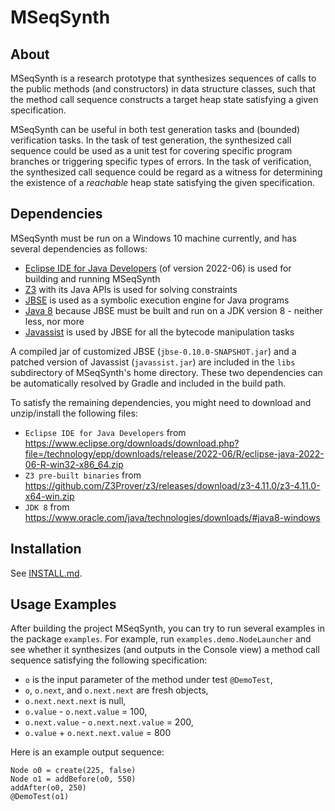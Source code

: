 # MSeqSynth

## About

MSeqSynth is a research prototype that synthesizes sequences of calls to the public methods (and constructors) in data structure classes, such that the method call sequence constructs a target heap state satisfying a given specification.

MSeqSynth can be useful in both test generation tasks and (bounded) verification tasks. In the task of test generation, the synthesized call sequence could be used as a unit test for covering specific program branches or triggering specific types of errors. In the task of verification, the synthesized call sequence could be regard as a witness for determining the existence of a *reachable* heap state satisfying the given specification.

## Dependencies

MSeqSynth must be run on a Windows 10 machine currently, and has several dependencies as follows:

- [Eclipse IDE for Java Developers](https://www.eclipse.org/downloads/packages/release/2022-06/r/eclipse-ide-java-developers) (of version 2022-06) is used for building and running MSeqSynth
- [Z3](https://github.com/Z3Prover/z3) with its Java APIs is used for solving constraints
- [JBSE](https://github.com/pietrobraione/jbse) is used as a symbolic execution engine for Java programs
- [Java 8](https://www.oracle.com/java/technologies/java8.html) because JBSE must be built and run on a JDK version 8 - neither less, nor more
- [Javassist](http://www.javassist.org/) is used by JBSE for all the bytecode manipulation tasks

A compiled jar of customized JBSE (`jbse-0.10.0-SNAPSHOT.jar`) and a patched version of Javassist (`javassist.jar`) are included in the `libs` subdirectory of MSeqSynth's home directory. These two dependencies can be automatically resolved by Gradle and included in the build path.

To satisfy the remaining dependencies, you might need to download and unzip/install the following files:

- `Eclipse IDE for Java Developers` from https://www.eclipse.org/downloads/download.php?file=/technology/epp/downloads/release/2022-06/R/eclipse-java-2022-06-R-win32-x86_64.zip
- `Z3 pre-built binaries` from https://github.com/Z3Prover/z3/releases/download/z3-4.11.0/z3-4.11.0-x64-win.zip
- `JDK 8` from https://www.oracle.com/java/technologies/downloads/#java8-windows

## Installation

See [INSTALL.md](./INSTALL.md).

## Usage Examples

After building the project MSeqSynth, you can try to run several examples in the package `examples`. For example, run `examples.demo.NodeLauncher` and see whether it synthesizes (and outputs in the Console view) a method call sequence satisfying the following specification:
- `o` is the input parameter of the method under test `@DemoTest`,
- `o`, `o.next`, and `o.next.next` are fresh objects,
- `o.next.next.next` is null,
- `o.value` - `o.next.value` = 100,
- `o.next.value` - `o.next.next.value` = 200,
- `o.value` + `o.next.next.value` = 800

Here is an example output sequence:

```
Node o0 = create(225, false)
Node o1 = addBefore(o0, 550)
addAfter(o0, 250)
@DemoTest(o1)
```